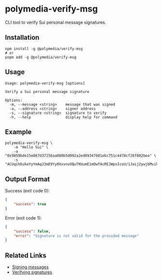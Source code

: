 # polymedia-verify-msg

CLI tool to verify Sui personal message signatures.

## Installation

```shell
npm install -g @polymedia/verify-msg
# or
pnpm add -g @polymedia/verify-msg
```

## Usage

```
Usage: polymedia-verify-msg [options]

Verify a Sui personal message signature

Options:
  -m, --message <string>    message that was signed
  -a, --address <string>    signer address
  -s, --signature <string>  signature to verify
  -h, --help                display help for command
```

## Example

```shell
polymedia-verify-msg \
    -m "Hello Sui" \
    -a "0x9859bde15e867d37256aa080b5d092a2ed09347601ebc751c4478cf26f882bea" \
    -s "ACUqih6ukoYyYmAqJ3mE9Yy0XxvnvOQuTKUumE1mOwfAcMIJWpsIcoU/1Jaij2ywjbMvik+NWUeRBPvg2HHYGQs7AdEIr//TRcmBsxmWwuzr9KVoj/MN1Vw+eHF1eqmckg=="
```

## Output Format

Success (exit code 0):
```json
{
    "success": true
}
```

Error (exit code 1):
```json
{
    "success": false,
    "error": "Signature is not valid for the provided message"
}
```

## Related Links

- [Signing messages](https://sdk.mystenlabs.com/dapp-kit/wallet-hooks/useSignPersonalMessage)
- [Verifying signatures](https://github.com/MystenLabs/ts-sdks/blob/main/packages/typescript/src/verify/verify.ts)
